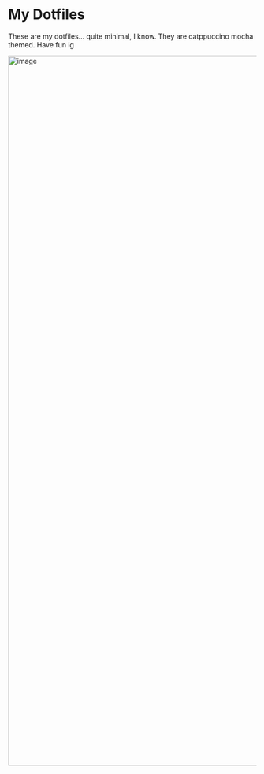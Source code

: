 # My Dotfiles
These are my dotfiles... quite minimal, I know. They are catppuccino mocha themed. Have fun ig

<img width="2868" height="1441" alt="image" src="https://github.com/user-attachments/assets/37734605-fd2e-4ca2-98d4-96722bcf4d8a" />
